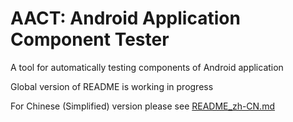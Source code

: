 # AACT: Android Application Component Tester

A tool for automatically testing components of Android application

Global version of README is working in progress

For Chinese (Simplified) version please see [README_zh-CN.md](README_zh-CN.md)
